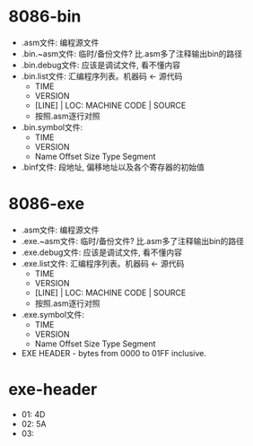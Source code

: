 # 8086-bin
 - .asm文件: 编程源文件
 - .bin.~asm文件: 临时/备份文件? 比.asm多了注释输出bin的路径
 - .bin.debug文件: 应该是调试文件, 看不懂内容
 - .bin.list文件: 汇编程序列表。机器码 <- 源代码 
   - TIME
   - VERSION
   - [LINE] | LOC: MACHINE CODE | SOURCE
   - 按照.asm逐行对照
 - .bin.symbol文件: 
   - TIME
   - VERSION
   - Name Offset Size Type Segment 
 - .binf文件: 段地址, 偏移地址以及各个寄存器的初始值

# 8086-exe
 - .asm文件: 编程源文件
 - .exe.~asm文件: 临时/备份文件? 比.asm多了注释输出bin的路径
 - .exe.debug文件: 应该是调试文件, 看不懂内容
 - .exe.list文件: 汇编程序列表。机器码 <- 源代码 
   - TIME
   - VERSION
   - [LINE] | LOC: MACHINE CODE | SOURCE
   - 按照.asm逐行对照
 - .exe.symbol文件: 
   - TIME
   - VERSION
   - Name Offset Size Type Segment 
 - EXE HEADER - bytes from 0000 to 01FF inclusive.

# exe-header
 - 01: 4D
 - 02: 5A
 - 03: 